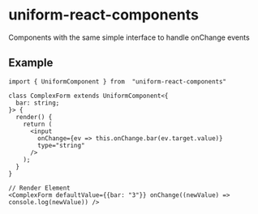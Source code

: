 # uniform-react-components

Components with the same simple interface to handle onChange events

## Example

```tsx
import { UniformComponent } from  "uniform-react-components"

class ComplexForm extends UniformComponent<{
  bar: string;
}> {
  render() {
    return (
      <input
        onChange={ev => this.onChange.bar(ev.target.value)}
        type="string"
      />
    );
  }
}

// Render Element
<ComplexForm defaultValue={{bar: "3"}} onChange((newValue) => console.log(newValue)) />
```
